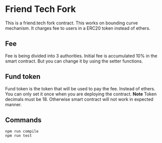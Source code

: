 # Friend Tech Fork

This is a friend.tech fork contract. This works on bounding curve mechanism. It charges fee to users in a ERC20 token instead of ethers. 

## Fee
Fee is being divided into 3 authorities. Initial fee is accumulated 10% in the smart contract. But you can change it by using the setter functions.

## Fund token
Fund token is the token that will be used to pay the fee. Instead of ethers. You can only set it once when you are deploying the contract. 
**Note** Token decimals must be 18. Otherwise smart contract will not work in expected manner.


## Commands
```shell
npm run compile
npm run test
```
